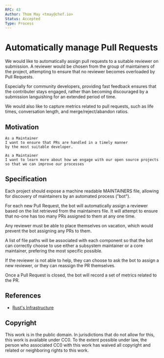 ```yaml
---
RFC: 43
Author: Thom May <tmay@chef.io>
Status: Accepted
Type: Process
---
```


# Automatically manage Pull Requests

We would like to automatically assign pull requests to
a suitable reviewer on submission. A reviewer would be chosen from the
group of maintainers of the project, attempting to ensure that no
reviewer becomes overloaded by Pull Requests.

Especially for community developers, providing fast feedback ensures
that the contributer stays engaged, rather than becoming discouraged by
a submission languishing for an extended period of time.

We would also like to capture metrics related to pull requests, such as
life times, conversation length, and merge/reject/abandon ratios.

## Motivation

    As a Maintainer
    I want to ensure that PRs are handled in a timely manner
    by the most suitable developer.

    As a Maintainer
    I want to learn more about how we engage with our open source projects
    so that we can improve our processes

## Specification

Each project should expose a machine readable MAINTAINERS file, allowing
for discovery of maintainers by an automated process ("bot").

For each new Pull Request, the bot will automatically assign a reviewer
based on the list retrieved from the maintainers file. It will attempt
to ensure that no-one has too many PRs assigned to them at any one time.

Any reviewer must be able to place themselves on vacation, which
would prevent the bot assigning any PRs to them.

A list of file paths will be associated with each component so that the
bot can correctly choose to use either a subsystem maintainer or a core
maintainer, prefering the most specific possible.

If the reviewer is not able to help, they can choose to ask the bot to
assign a new reviewer, or they can reassign the PR themselves.

Once a Pull Request is closed, the bot will record a set of metrics
related to the PR.

## References

* [Rust's Infrastructure](http://huonw.github.io/blog/2015/03/rust-infrastructure-can-be-your-infrastructure/)

## Copyright

This work is in the public domain. In jurisdictions that do not allow for this,
this work is available under CC0. To the extent possible under law, the person
who associated CC0 with this work has waived all copyright and related or
neighboring rights to this work.
